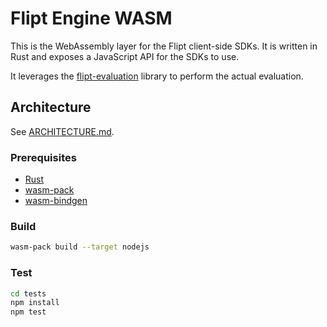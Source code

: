 # Flipt Engine WASM

This is the WebAssembly layer for the Flipt client-side SDKs. It is written in Rust and exposes a JavaScript API for the SDKs to use.

It leverages the [flipt-evaluation](../flipt-evaluation) library to perform the actual evaluation.

## Architecture

See [ARCHITECTURE.md](./ARCHITECTURE.md).

### Prerequisites

- [Rust](https://www.rust-lang.org/tools/install)
- [wasm-pack](https://rustwasm.github.io/wasm-pack/installer/)
- [wasm-bindgen](https://rustwasm.github.io/wasm-bindgen/)

### Build

```bash
wasm-pack build --target nodejs
```

### Test

```bash
cd tests
npm install
npm test
```
